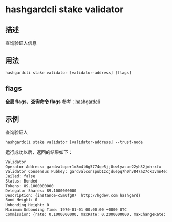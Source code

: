 # hashgardcli stake validator

## 描述

查询验证人信息

## 用法

```
hashgardcli stake validator [validator-address] [flags]
```

## flags

**全局 flags、查询命令 flags** 参考：[hashgardcli](../README.md)

## 示例

查询验证人

```
hashgardcli stake validator [validator-address] --trust-node
```

运行成功以后，返回的结果如下：

```txt
Validator
Operator Address: gardvaloper1m3m4l6g5774qe5jj8cwlyasue22yh32jmhrxfx
Validator Consensus Pubkey: gardvalconspub1zcjduepq7h0hv847a27ck3vmn4ednw5qrsjeykhdg7gnuj28ls5snsallt3svmlckm
Jailed: false
Status: Bonded
Tokens: 89.1000000000
Delegator Shares: 89.1000000000
Description: {instance-c5m0fg87  http://hgdev.com hashgard}
Bond Height: 0
Unbonding Height: 0
Minimum Unbonding Time: 1970-01-01 00:00:00 +0000 UTC
Commission: {rate: 0.1000000000, maxRate: 0.2000000000, maxChangeRate: 0.0100000000, updateTime: 0001-01-01 00:00:00 +0000 UTC}

```
